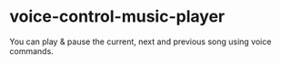 # voice-control-music-player

You can play & pause the current, next and previous song using voice commands.
